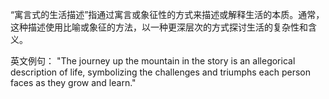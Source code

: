 “寓言式的生活描述”指通过寓言或象征性的方式来描述或解释生活的本质。通常，这种描述使用比喻或象征的方法，以一种更深层次的方式探讨生活的复杂性和含义。

英文例句：
"The journey up the mountain in the story is an allegorical description of life, symbolizing the challenges and triumphs each person faces as they grow and learn."